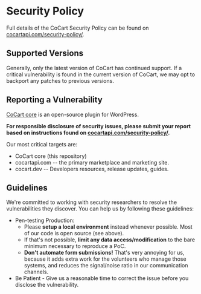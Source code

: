 # Security Policy

Full details of the CoCart Security Policy can be found on [cocartapi.com/security-policy/](https://cocartapi.com/security-policy/).

## Supported Versions

Generally, only the latest version of CoCart has continued support. If a critical vulnerability is found in the current version of CoCart, we may opt to backport any patches to previous versions.

## Reporting a Vulnerability

[CoCart core](https://wordpress.org/plugins/cart-rest-api-for-woocommerce) is an open-source plugin for WordPress.

**For responsible disclosure of security issues, please submit your report based on instructions found on [cocartapi.com/security-policy/](https://cocartapi.com/security-policy/).**

Our most critical targets are:

* CoCart core (this repository)
* cocartapi.com -- the primary marketplace and marketing site.
* cocart.dev -- Developers resources, release updates, guides.

## Guidelines

We're committed to working with security researchers to resolve the vulnerabilities they discover. You can help us by following these guidelines:

*   Pen-testing Production:
    *   Please **setup a local environment** instead whenever possible. Most of our code is open source (see above).
    *   If that's not possible, **limit any data access/modification** to the bare minimum necessary to reproduce a PoC.
    *   **Don't automate form submissions!** That's very annoying for us, because it adds extra work for the volunteers who manage those systems, and reduces the signal/noise ratio in our communication channels.
*   Be Patient - Give us a reasonable time to correct the issue before you disclose the vulnerability.
